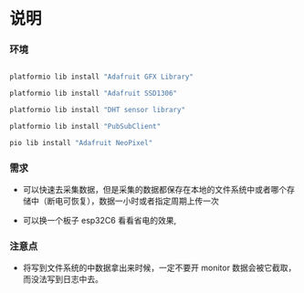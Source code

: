 # 说明

### 环境

```bash

platformio lib install "Adafruit GFX Library"

platformio lib install "Adafruit SSD1306"

platformio lib install "DHT sensor library"

platformio lib install "PubSubClient"

pio lib install "Adafruit NeoPixel"

```

### 需求

* 可以快速去采集数据，但是采集的数据都保存在本地的文件系统中或者哪个存储中（断电可恢复），数据一小时或者指定周期上传一次

* 可以换一个板子 esp32C6 看看省电的效果, 


### 注意点

* 将写到文件系统的中数据拿出来时候，一定不要开 monitor 数据会被它截取，而没法写到日志中去。







